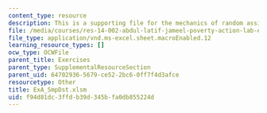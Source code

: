 ```yaml
---
content_type: resource
description: This is a supporting file for the mechanics of random assignment.
file: /media/courses/res-14-002-abdul-latif-jameel-poverty-action-lab-executive-training-evaluating-social-programs-2011-spring-2011/f94d81dc3ffdb39d345bfa0db855224d_ExA_SmpDst.xlsm
file_type: application/vnd.ms-excel.sheet.macroEnabled.12
learning_resource_types: []
ocw_type: OCWFile
parent_title: Exercises
parent_type: SupplementalResourceSection
parent_uid: 64702936-5679-ce52-2bc6-0ff7f4d3afce
resourcetype: Other
title: ExA_SmpDst.xlsm
uid: f94d81dc-3ffd-b39d-345b-fa0db855224d
---
```


